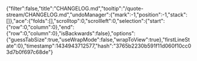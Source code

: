 {"filter":false,"title":"CHANGELOG.md","tooltip":"/quote-stream/CHANGELOG.md","undoManager":{"mark":-1,"position":-1,"stack":[]},"ace":{"folds":[],"scrolltop":0,"scrollleft":0,"selection":{"start":{"row":0,"column":0},"end":{"row":0,"column":0},"isBackwards":false},"options":{"guessTabSize":true,"useWrapMode":false,"wrapToView":true},"firstLineState":0},"timestamp":1434943712577,"hash":"3765b2230b591f11d060f10cc03d7b0f697c68de"}